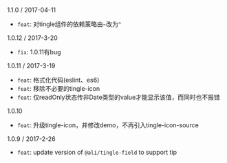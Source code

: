 1.1.0 / 2017-04-11
* `feat`: 对tingle组件的依赖策略由`~`改为`^`

1.0.12 / 2017-3-20
* `fix`: 1.0.11有bug

1.0.11 / 2017-3-19
* `feat`: 格式化代码(eslint、es6)
* `feat`: 移除不必要的tingle-icon
* `feat`: 仅readOnly状态传非Date类型的value才能显示该值，而同时也不报错

1.0.10
* `feat`: 升级tingle-icon，并修改demo，不再引入tingle-icon-source

1.0.9 / 2017-2-26
* `feat`: update version of `@ali/tingle-field` to support tip

